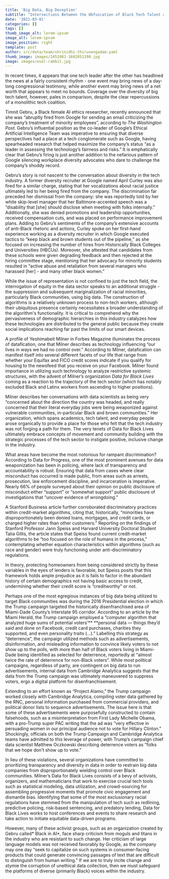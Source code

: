 ```yaml
---
title: 'Big Data, Big Deception'
subtitle: "Intersections Between the Obfuscation of Black Tech Talent and Data Infringement\_ Picture Source: Arab News"
date: '2021-03-01'
categories: []
tags: []
thumb_image_alt: lorem-ipsum
image_alt: lorem-ipsum
image_position: right
template: post
author: src/data/team/shrinidhi-thiruvengadam.yaml
thumb_image: images/2451981-1602851398.jpg
image: images/oval-rabbit.jpg
---
```

In recent times, it appears that one tech leader after the other has headlined the news at a fairly consistent rhythm - one event may bring news of a day-long congressional testimony, while another event may bring news of a net worth that appears to meet no bounds. Coverage over the diversity of big tech talent, however, pales in comparison, despite the clear repercussions of a monolithic tech coalition.

Timnit Gebru, a Black female AI ethics researcher, recently announced that she was “abruptly fired from Google for sending an email criticizing the company’s treatment of minority employees”, according to *The Washington Post*. Gebru’s influential position as the co-leader of Google’s Ethical Artificial Intelligence Team was imperative to ensuring that diverse perspectives had a place at a tech conglomerate such as Google, having spearheaded research that helped maximize the company’s status “as a leader in assessing the technology’s fairness and risks.” It is emphatically clear that Gebru’s firing is just another addition to the nefarious pattern of Google silencing workplace diversity advocates who dare to challenge the company’s shoddy record.

Gebru’s story is not nascent to the conversation about diversity in the tech industry. A former diversity recruiter at Google named April Curley was also fired for a similar charge, stating that her vocalizations about racial justice ultimately led to her being fired from the company. The discrimination far preceded her dismissal from the company: she was reportedly told by her white skip-level manager that her Baltimore-accented speech was a “disability that \[she] should disclose when meeting with folks internally.” Additionally, she was denied promotions and leadership opportunities, received compensation cuts, and was placed on performance improvement plans. Adding to Gebru’s sentiments of the company’s extensive accounts of anti-Black rhetoric and actions, Curley spoke on her first-hand experience working as a diversity recruiter in which Google executed tactics to “keep black and brown students out of the pipeline,” as she focused on increasing the number of hires from Historically Black Colleges and Universities (HBCUs). Moreover, she attested that candidates from these schools were given degrading feedback and then rejected at the hiring committee stage, mentioning that her advocacy for minority students resulted in “active abuse and retaliation from several managers who harassed \[her] - and many other black women.”

While the issue of representation is not confined to just the tech field, the interrogation of equity in the data sector speaks to an additional struggle - the suppression and subsequent marginalization of racial minorities, particularly Black communities, using big data. The construction of algorithms is a relatively unknown process to non-tech workers, although their ubiquitous presence certainly necessitates a broader understanding of the algorithm's functionality. It is critical to comprehend why the pervasiveness of demographic hierarchies in this industry catalyzes how these technologies are distributed to the general public because they create social implications reaching far past the limits of our smart devices. 

A profile of Yeshimabeit Milner in Forbes Magazine illuminates the process of datafication, one that Milner describes as technology influencing “our lives in ways we had no control over.” According to Milner, datafication can manifest itself into several different facets of our life that range from whether your Equifax and FICO credit scores indicate if you qualify for housing to the newsfeed that you receive on your Facebook. Milner found importance in utilizing such technology to analyze restrictive systemic structures, with the advent of Milner’s organization *Data for Black Lives* coming as a reaction to the trajectory of the tech sector (which has notably excluded Black and Latinx workers from ascending to higher positions). 

Milner describes her conversations with data scientists as being very “concerned about the direction the country was headed, and really concerned that their literal everyday jobs were being weaponized against vulnerable communities, in-particular Black and brown communities.” Her organization, which spans academics, tech talent, and everyday people arose organically to provide a place for those who felt that the tech industry was not forging a path for them. The very tenets of Data for Black Lives ultimately embrace concepts of movement and community building with the strategic processes of the tech sector to instigate positive, inclusive change in the industry.

What areas have become the most notorious for rampant discrimination? According to Data for Progress, one of the most prominent avenues for data weaponization has been in policing, where lack of transparency and accountability is robust. Ensuring that data from cases where clear misconduct has occurred is made public, from areas such as arrests, prosecution, law enforcement discipline, and incarceration is imperative. Nearly 66% of people surveyed about their opinion on public disclosure of misconduct either “support” or “somewhat support” public disclosure of investigations that “uncover evidence of wrongdoing.”

A Stanford Business article further corroborated discriminatory practices within credit-market algorithms, citing that, historically, “minorities have disproportionately been denied loans, mortgages, and credit cards, or charged higher rates than other customers.” Reporting on the findings of Stanford Professor Jann Speiss and Harvard University Doctoral Student Talia Gillis, the article states that Speiss found current credit-market algorithms to be “too focused on the role of humans in the process,” contemplating whether equation characteristics within algorithms (such as race and gender) were truly functioning under anti-discriminatory regulations. 

In theory, protecting homeowners from being considered strictly by these variables in the eyes of lenders is favorable, but Speiss posits that this framework holds ample prejudice as it is fails to factor in the abundant history of certain demographics not having basic access to credit, undermining whether their credit score is “creditworthy” or not.

Perhaps one of the most egregious instances of big data being utilized to target Black communities was during the 2016 Presidential election in which the Trump campaign targeted the historically disenfranchised area of Miami-Dade County’s Interstate 95 corridor. According to an article by the Miami Herald, the Trump campaign employed a “computer algorithm that analyzed huge sums of potential voters’** **personal data — things they’d said and done on Facebook, credit card purchases, charities they supported, and even personality traits (...).” Labelling this strategy as “deterrence”, the campaign utilized methods such as advertisements, disinformation, and misleading information to convince likely voters to not show up to the polls, with more than half of Black voters living in Miami-Dade being identified as selected for deterrence, reportedly at “almost twice the rate of deterrence for non-Black voters”. While most political campaigns, regardless of party, are contingent on big data to run advertisements, internal data from Cambridge Analytica suggests that the data from the Trump campaign was ultimately maneuvered to suppress voters, ergo a digital platform for disenfranchisement.

Extending to an effort known as “Project Alamo,” the Trump campaign worked closely with Cambridge Analytica, compiling voter data gathered by the RNC, personal information purchased from commercial providers, and political donor lists to sequence advertisements. The issue here is that some of these advertisements were purposefully constructed to contain falsehoods, such as a misinterpretation from First Lady Michelle Obama, with a pro-Trump super PAC writing that the ad was “very effective in persuading women in our principal audience not to vote for Hillary Clinton.” Shockingly, officials on both the Trump Campaign and Cambridge Analytica teams have admitted to this leverage of power, with Trump’s campaign chief data scientist Matthew Oczkowski describing deterrence voters as “folks that we hope don’t show up to vote.”

In lieu of these violations, several organizations have committed to prioritizing transparency and diversity in data in order to restrain big data companies from disproportionately wielding control over Black communities. Milner’s Data for Black Lives consists of a bevy of activists, organizers, and mathematicians that work to exercise crucial tech tools such as statistical modeling, data utilization, and crowd-sourcing for assembling progressive moments that promote civic engagement and dismantle bias. Identifying that some of the most exclusionary racial regulations have stemmed from the manipulation of tech such as redlining, predictive policing, risk-based sentencing, and predatory lending, Data for Black Lives works to host conferences and events to share research and take action to initiate equitable data-driven programs. 

However, many of these activist groups, such as an organization created by Gebru called* Black in AI*, face sharp criticism from moguls and titans in the industry who are resistant to such change. Her criticism of large language models was not received favorably by Google, as the company may one day “seek to capitalize on such systems in consumer-facing products that could generate convincing passages of text that are difficult to distinguish from human writing.” If we are to truly incite change and stymie the corruption of unethical data collection, then we must safeguard the platforms of diverse (primarily Black) voices within the industry.
